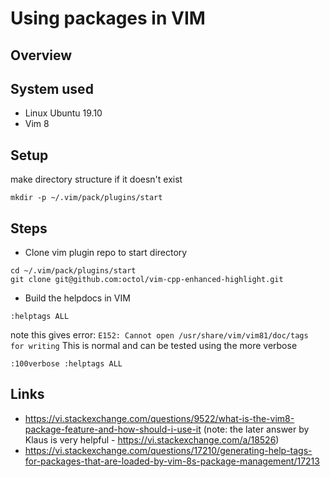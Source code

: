 # Using packages in VIM

## Overview

## System used

* Linux Ubuntu 19.10
* Vim 8

## Setup

make directory structure if it doesn't exist

```
mkdir -p ~/.vim/pack/plugins/start
```

## Steps

* Clone vim plugin repo to start directory

```
cd ~/.vim/pack/plugins/start
git clone git@github.com:octol/vim-cpp-enhanced-highlight.git 
```

* Build the helpdocs in VIM

```
:helptags ALL
```

note this gives error: `E152: Cannot open /usr/share/vim/vim81/doc/tags for
writing`
This is normal and can be tested using the more verbose

```
:100verbose :helptags ALL
```

## Links

* https://vi.stackexchange.com/questions/9522/what-is-the-vim8-package-feature-and-how-should-i-use-it
  (note: the later answer by Klaus is very helpful - https://vi.stackexchange.com/a/18526)
* https://vi.stackexchange.com/questions/17210/generating-help-tags-for-packages-that-are-loaded-by-vim-8s-package-management/17213
